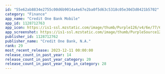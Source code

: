 ```yaml
---
id: "55e62ab8834e2755c00d6b9014a4e67e2ba0f5d63c5318c05e30d3d0421b5702"
category: "Finance"
app_name: "Credit One Bank Mobile"
app_id: 1128712763
app_icon: https://is1-ssl.mzstatic.com/image/thumb/Purple126/v4/6e/77/6e/6e776e61-a1a9-735e-6e29-3d6e767ab1ca/AppIcon-0-0-1x_U007emarketing-0-4-0-85-220.png/1024x1024bb.png
app_screenshot: https://is1-ssl.mzstatic.com/image/thumb/PurpleSource126/v4/6d/29/15/6d2915c2-5b4f-b2f7-158c-df0a641c5519/c27410e1-459f-46ec-9ef8-9d7b166d6d84_Intro.png/1242x2688bb.png
publisher_id: 1128712762
publisher_name: "Credit One Bank, N.A."
rank: 29
most_recent_release: 2023-12-11 00:00:00
release_count_in_past_year: 14
release_count_in_past_year_category: 20
release_count_in_past_year_top_in_category: 28
---
```

